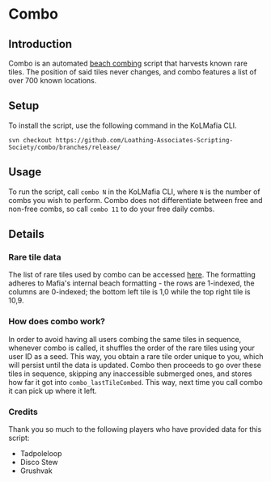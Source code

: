 # Combo

## Introduction

Combo is an automated [beach combing](https://kol.coldfront.net/thekolwiki/index.php/Comb_the_Beach) script that harvests known rare tiles. The position of said tiles never changes, and combo features a list of over 700 known locations.

## Setup

To install the script, use the following command in the KoLMafia CLI.
```text
svn checkout https://github.com/Loathing-Associates-Scripting-Society/combo/branches/release/
```


## Usage

To run the script, call `combo N` in the KoLMafia CLI, where `N` is the number of combs you wish to perform. Combo does not differentiate between free and non-free combs, so call `combo 11` to do your free daily combs.

## Details

### Rare tile data

The list of rare tiles used by combo can be accessed [here](mafia/data/raretiles.json). The formatting adheres to Mafia's internal beach formatting - the rows are 1-indexed, the columns are 0-indexed; the bottom left tile is 1,0 while the top right tile is 10,9.

### How does combo work?

In order to avoid having all users combing the same tiles in sequence, whenever combo is called, it shuffles the order of the rare tiles using your user ID as a seed. This way, you obtain a rare tile order unique to you, which will persist until the data is updated. Combo then proceeds to go over these tiles in sequence, skipping any inaccessible submerged ones, and stores how far it got into `combo_lastTileCombed`. This way, next time you call combo it can pick up where it left.

### Credits

Thank you so much to the following players who have provided data for this script:  
- Tadpoleloop  
- Disco Stew  
- Grushvak  